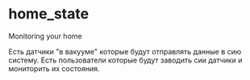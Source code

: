 # home_state
Monitoring your home

Есть датчики "в вакууме" которые будут отправлять данные в сию систему.
Есть пользователи которые будут заводить сии датчики и мониторить их состояния.
